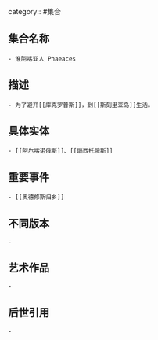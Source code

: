 category:: #集合
## 集合名称
	- 淮阿喀亚人 Phaeaces
## 描述
	- 为了避开[[库克罗普斯]]，到[[斯刻里亚岛]]生活。
## 具体实体
	- [[阿尔喀诺俄斯]]、[[瑙西托俄斯]]
## 重要事件
	- [[奥德修斯归乡]]
## 不同版本
	-
## 艺术作品
	-
## 后世引用
	-
